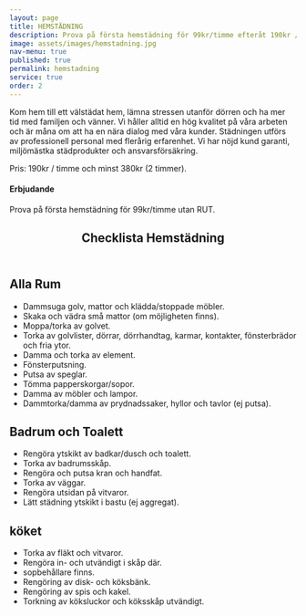 ```yaml
---
layout: page
title: HEMSTÄDNING
description: Prova på första hemstädning för 99kr/timme efteråt 190kr / timme och minst 380kr (2 timmer).
image: assets/images/hemstadning.jpg
nav-menu: true
published: true
permalink: hemstadning
service: true
order: 2
---
```


<section id="three">
	<div class="inner">
	        <p>Kom hem till ett välstädat hem, lämna stressen utanför dörren och ha mer tid med familjen och vänner. Vi håller alltid en hög kvalitet på våra arbeten och är måna om att ha en nära dialog med våra kunder. Städningen utförs av professionell personal med flerårig erfarenhet. Vi har nöjd kund garanti, miljömästka städprodukter och ansvarsförsäkring.</p><p>Pris: 190kr / timme och minst 380kr (2 timmer).</p>
		<h4>Erbjudande</h4>
                <p>Prova på första hemstädning för 99kr/timme utan RUT.</p>
		<header class="major">
			<h2>Checklista Hemstädning</h2>
		</header>
		<h2>Alla Rum</h2>
		<ul>
			<li>Dammsuga golv, mattor och klädda/stoppade möbler.</li>
      <li>Skaka och vädra små mattor (om möjligheten finns).</li>
      <li>Moppa/torka av golvet.</li>
      <li>Torka av golvlister, dörrar, dörrhandtag, karmar, kontakter, fönsterbrädor och fria ytor.</li>
      <li>Damma och torka av element.</li>
      <li>Fönsterputsning.</li>
      <li>Putsa av speglar.</li>
      <li>Tömma papperskorgar/sopor.</li>
      <li>Damma av möbler och lampor.</li>
      <li>Dammtorka/damma av prydnadssaker, hyllor och tavlor (ej putsa).</li>
		</ul>
                <h2>Badrum och Toalett</h2>
		<ul>
<li>Rengöra ytskikt av badkar/dusch och toalett.</li>
<li>Torka av badrumsskåp.</li>
<li>Rengöra och putsa kran och handfat.</li>
<li>Torka av väggar.</li>
<li>Rengöra utsidan på vitvaror.</li>
<li>Lätt städning ytskikt i bastu (ej aggregat).</li>
    </ul>
        <h2>köket</h2>
		<ul>
<li>Torka av fläkt och vitvaror.</li>
<li>Rengöra in- och utvändigt i skåp där.</li>
<li>sopbehållare finns.</li>
<li>Rengöring av disk- och köksbänk.</li>
<li>Rengöring av spis och kakel.</li>
<li>Torkning av köksluckor och köksskåp utvändigt.</li>
    </ul>
	</div>
</section>
